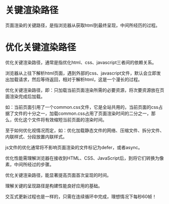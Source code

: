 # 关键渲染路径
页面渲染的关键路径，是指浏览器从获取html到最终呈现，中间所经历的过程。

# 优化关键渲染路径
优化关键渲染路径，通常是指优化html、css、javascript三者间的依赖关系。

浏览器从上往下解析html页面，遇到外部的css、javascript文件，默认会立即发出加载请求，然后等待返回，相对于解析html，这是一个漫长的过程。

优化关键渲染路径，即：只加载当前页面渲染所需的必要资源，将次要资源放在页面渲染完成后加载。

如：当前页面引用了一个common.css文件，它是全站共用的，当前页面的css占据了文件的十分之一，加载common.css占用了页面渲染时间的二分之一，那么，优化这个文件将有效缩短当前页面的渲染时间。

至于如何优化视情况而定，如：优化加载静态文件的网络、压缩文件、拆分文件、内联样式、分段放置内联样式。

js文件的优化通常将不影响页面渲染的文件标记为defer，或者async。

<script type="text/javascript" src="demo_defer.js" defer"></script>
<script type="text/javascript" src="demo_async.js" async="async"></script>
优化性能需理解浏览器在接收到HTML、CSS、JavaScript后，到将它们转换为像素，中间所经过的步骤。

优化关键渲染路径，能显著提高页面首次呈现的时间。

理解关键的呈现路径是构建性能良好应用的基础。

交互式更新过程也是一样的，只需在连续循环中完成，理想情况下每秒60帧！